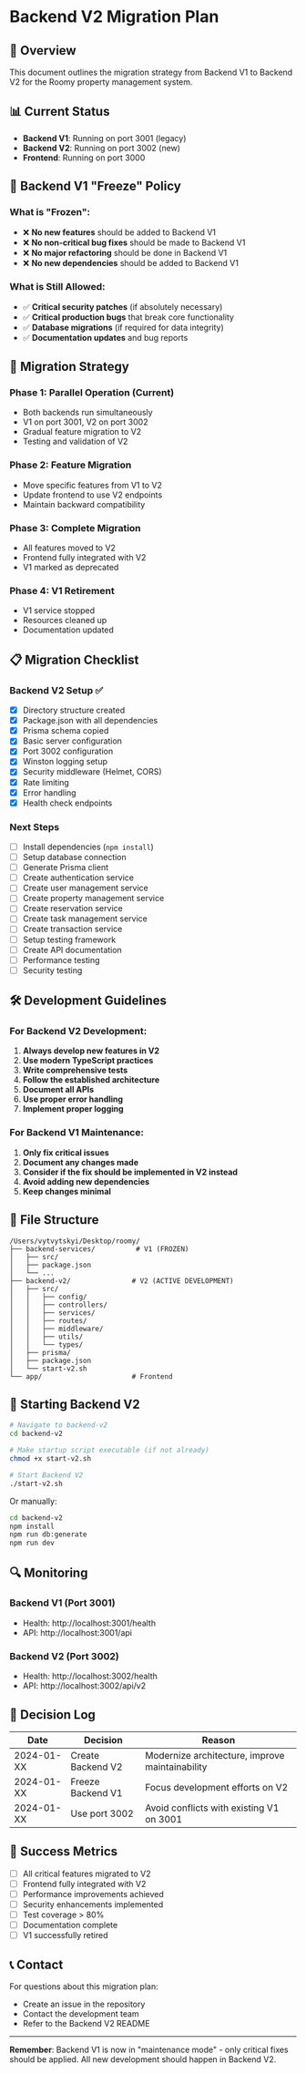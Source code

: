 # Backend V2 Migration Plan

## 🎯 Overview

This document outlines the migration strategy from Backend V1 to Backend V2 for the Roomy property management system.

## 📊 Current Status

- **Backend V1**: Running on port 3001 (legacy)
- **Backend V2**: Running on port 3002 (new)
- **Frontend**: Running on port 3000

## 🚫 Backend V1 "Freeze" Policy

### What is "Frozen":
- ❌ **No new features** should be added to Backend V1
- ❌ **No non-critical bug fixes** should be made to Backend V1
- ❌ **No major refactoring** should be done in Backend V1
- ❌ **No new dependencies** should be added to Backend V1

### What is Still Allowed:
- ✅ **Critical security patches** (if absolutely necessary)
- ✅ **Critical production bugs** that break core functionality
- ✅ **Database migrations** (if required for data integrity)
- ✅ **Documentation updates** and bug reports

## 🔄 Migration Strategy

### Phase 1: Parallel Operation (Current)
- Both backends run simultaneously
- V1 on port 3001, V2 on port 3002
- Gradual feature migration to V2
- Testing and validation of V2

### Phase 2: Feature Migration
- Move specific features from V1 to V2
- Update frontend to use V2 endpoints
- Maintain backward compatibility

### Phase 3: Complete Migration
- All features moved to V2
- Frontend fully integrated with V2
- V1 marked as deprecated

### Phase 4: V1 Retirement
- V1 service stopped
- Resources cleaned up
- Documentation updated

## 📋 Migration Checklist

### Backend V2 Setup ✅
- [x] Directory structure created
- [x] Package.json with all dependencies
- [x] Prisma schema copied
- [x] Basic server configuration
- [x] Port 3002 configuration
- [x] Winston logging setup
- [x] Security middleware (Helmet, CORS)
- [x] Rate limiting
- [x] Error handling
- [x] Health check endpoints

### Next Steps
- [ ] Install dependencies (`npm install`)
- [ ] Setup database connection
- [ ] Generate Prisma client
- [ ] Create authentication service
- [ ] Create user management service
- [ ] Create property management service
- [ ] Create reservation service
- [ ] Create task management service
- [ ] Create transaction service
- [ ] Setup testing framework
- [ ] Create API documentation
- [ ] Performance testing
- [ ] Security testing

## 🛠️ Development Guidelines

### For Backend V2 Development:
1. **Always develop new features in V2**
2. **Use modern TypeScript practices**
3. **Write comprehensive tests**
4. **Follow the established architecture**
5. **Document all APIs**
6. **Use proper error handling**
7. **Implement proper logging**

### For Backend V1 Maintenance:
1. **Only fix critical issues**
2. **Document any changes made**
3. **Consider if the fix should be implemented in V2 instead**
4. **Avoid adding new dependencies**
5. **Keep changes minimal**

## 📁 File Structure

```
/Users/vytvytskyi/Desktop/roomy/
├── backend-services/          # V1 (FROZEN)
│   ├── src/
│   ├── package.json
│   └── ...
├── backend-v2/               # V2 (ACTIVE DEVELOPMENT)
│   ├── src/
│   │   ├── config/
│   │   ├── controllers/
│   │   ├── services/
│   │   ├── routes/
│   │   ├── middleware/
│   │   ├── utils/
│   │   └── types/
│   ├── prisma/
│   ├── package.json
│   └── start-v2.sh
└── app/                      # Frontend
```

## 🚀 Starting Backend V2

```bash
# Navigate to backend-v2
cd backend-v2

# Make startup script executable (if not already)
chmod +x start-v2.sh

# Start Backend V2
./start-v2.sh
```

Or manually:
```bash
cd backend-v2
npm install
npm run db:generate
npm run dev
```

## 🔍 Monitoring

### Backend V1 (Port 3001)
- Health: http://localhost:3001/health
- API: http://localhost:3001/api

### Backend V2 (Port 3002)
- Health: http://localhost:3002/health
- API: http://localhost:3002/api/v2

## 📝 Decision Log

| Date | Decision | Reason |
|------|----------|---------|
| 2024-01-XX | Create Backend V2 | Modernize architecture, improve maintainability |
| 2024-01-XX | Freeze Backend V1 | Focus development efforts on V2 |
| 2024-01-XX | Use port 3002 | Avoid conflicts with existing V1 on 3001 |

## 🎯 Success Metrics

- [ ] All critical features migrated to V2
- [ ] Frontend fully integrated with V2
- [ ] Performance improvements achieved
- [ ] Security enhancements implemented
- [ ] Test coverage > 80%
- [ ] Documentation complete
- [ ] V1 successfully retired

## 📞 Contact

For questions about this migration plan:
- Create an issue in the repository
- Contact the development team
- Refer to the Backend V2 README

---

**Remember**: Backend V1 is now in "maintenance mode" - only critical fixes should be applied. All new development should happen in Backend V2.
